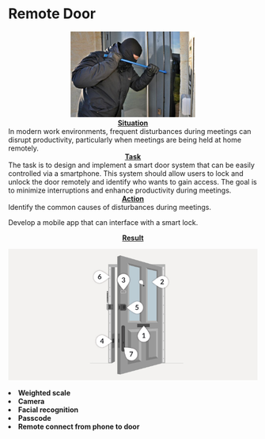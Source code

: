 # Remote Door
<center><img src="image-1.png" alt="alt text" width="50%"></center>

<center><strong><u>Situation</u></strong></center>
In modern work environments, frequent disturbances during meetings can disrupt productivity, particularly when meetings are being held at home remotely.


<center><strong><u>Task</u></strong></center>
The task is to design and implement a smart door system that can be easily controlled via a smartphone. This system should allow users to lock and unlock the door remotely and identify who wants to gain access. The goal is to minimize interruptions and enhance productivity during meetings.

<center><strong><u>Action</u></strong></center>
Identify the common causes of disturbances during meetings.

Develop a mobile app that can interface with a smart lock.
<center><strong><u>Result</u></strong></center>

![alt text](image-3.png)

<li><strong>Weighted scale</strong></li>
<li><strong>Camera</strong></li>
<li><strong>Facial recognition</strong></li>
<li><strong>Passcode</strong></li>
<li><strong>Remote connect from phone to door</strong></li>

